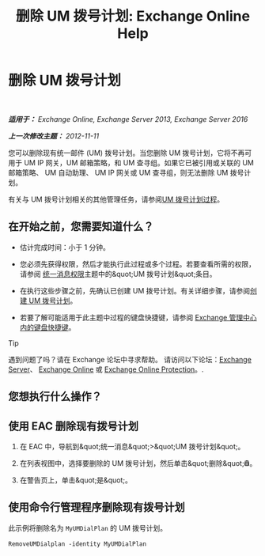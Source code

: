 ﻿---
title: '删除 UM 拨号计划: Exchange Online Help'
TOCTitle: 删除 UM 拨号计划
ms:assetid: c9b32ef6-432c-45ca-b94c-31bbcc973128
ms:mtpsurl: https://technet.microsoft.com/zh-cn/library/Bb124546(v=EXCHG.150)
ms:contentKeyID: 50491540
ms.date: 05/23/2018
mtps_version: v=EXCHG.150
ms.translationtype: MT
---

# 删除 UM 拨号计划

 

_**适用于：** Exchange Online, Exchange Server 2013, Exchange Server 2016_

_**上一次修改主题：** 2012-11-11_

您可以删除现有统一邮件 (UM) 拨号计划。当您删除 UM 拨号计划，它将不再可用于 UM IP 网关，UM 邮箱策略，和 UM 查寻组。如果它已被引用或关联的 UM 邮箱策略、 UM 自动助理、 UM IP 网关或 UM 查寻组，则无法删除 UM 拨号计划。

有关与 UM 拨号计划相关的其他管理任务，请参阅[UM 拨号计划过程](um-dial-plan-procedures-exchange-2013-help.md)。

## 在开始之前，您需要知道什么？

  - 估计完成时间：小于 1 分钟。

  - 您必须先获得权限，然后才能执行此过程或多个过程。若要查看所需的权限，请参阅 [统一消息权限](unified-messaging-permissions-exchange-2013-help.md)主题中的\&quot;UM 拨号计划\&quot;条目。

  - 在执行这些步骤之前，先确认已创建 UM 拨号计划。有关详细步骤，请参阅[创建 UM 拨号计划](create-a-um-dial-plan-exchange-2013-help.md)。

  - 若要了解可能适用于此主题中过程的键盘快捷键，请参阅 [Exchange 管理中心内的键盘快捷键](keyboard-shortcuts-in-the-exchange-admin-center-exchange-online-protection-help.md)。

> [!tip]
> 遇到问题了吗？请在 Exchange 论坛中寻求帮助。 请访问以下论坛：<a href="https://go.microsoft.com/fwlink/p/?linkid=60612">Exchange Server</a>、 <a href="https://go.microsoft.com/fwlink/p/?linkid=267542">Exchange Online</a> 或 <a href="https://go.microsoft.com/fwlink/p/?linkid=285351">Exchange Online Protection</a>。.


## 您想执行什么操作？

## 使用 EAC 删除现有拨号计划

1.  在 EAC 中，导航到\&quot;统一消息\&quot;\>\&quot;UM 拨号计划\&quot;。

2.  在列表视图中，选择要删除的 UM 拨号计划，然后单击\&quot;删除\&quot;![删除图标](images/JJ657511.14f639f6-61e8-4418-bbfb-0db14de9d2f5(EXCHG.150).gif "删除图标")。

3.  在警告页上，单击\&quot;是\&quot;。

## 使用命令行管理程序删除现有拨号计划

此示例将删除名为 `MyUMDialPlan` 的 UM 拨号计划。

    RemoveUMDialplan -identity MyUMDialPlan

